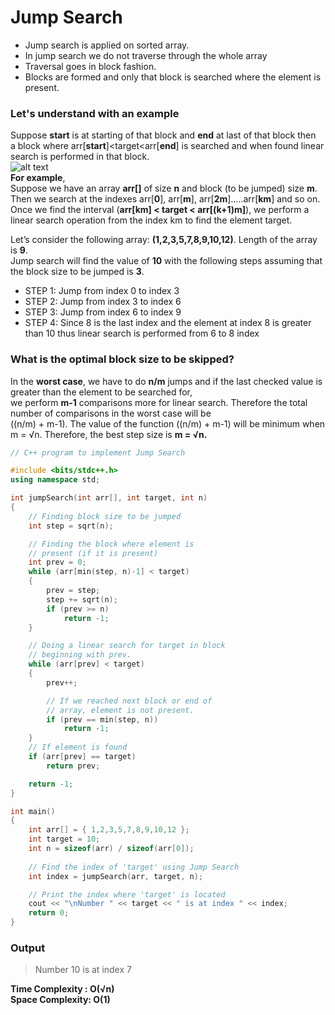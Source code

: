 # Jump Search
- Jump search is applied on sorted array.
- In jump search we do not traverse through the whole array
- Traversal goes in block fashion.
- Blocks are formed and only that block is searched where the element is present.  
### **Let's understand with an example**   
 Suppose **start** is at starting of that block and **end** at last of that block then   
  a block where arr[**start**]<target<arr[**end**] is searched and when found linear search is performed in that block.  
  ![alt text](https://static.studytonight.com/data-structures/images/comparing-a[12]-2.PNG)  
  **For example**,   
  Suppose we have an array **arr[]** of size **n** and block (to be jumped) size **m**. Then we search at the indexes arr[**0**], arr[**m**], arr[**2m**]…..arr[**km**] and so on.  
   Once we find the interval (**arr[km] < target < arr[(k+1)m]**), we perform a linear search operation from the index km to find the element target.  
   
Let’s consider the following array: **(1,2,3,5,7,8,9,10,12)**. Length of the array is **9**.  
Jump search will find the value of **10** with the following steps assuming that the block size to be jumped is **3**. 

- STEP 1: Jump from index 0 to index 3
- STEP 2: Jump from index 3 to index 6
- STEP 3: Jump from index 6 to index 9
- STEP 4: Since 8 is the last index and the element at index 8 is greater than 10 thus linear search is performed from 6 to 8 index
### What is the optimal block size to be skipped?   
In the **worst case**, we have to do **n/m** jumps and if the last checked value is greater than the element to be searched for,    
 we perform **m-1** comparisons more for linear search. Therefore the total number of comparisons in the worst case will be    
  ((n/m) + m-1). The value of the function ((n/m) + m-1) will be minimum when m = √n. Therefore, the best step size is **m = √n.** 
  

```c++
// C++ program to implement Jump Search

#include <bits/stdc++.h>
using namespace std;

int jumpSearch(int arr[], int target, int n)
{
	// Finding block size to be jumped
	int step = sqrt(n);

	// Finding the block where element is
	// present (if it is present)
	int prev = 0;
	while (arr[min(step, n)-1] < target)
	{
		prev = step;
		step += sqrt(n);
		if (prev >= n)
			return -1;
	}

	// Doing a linear search for target in block
	// beginning with prev.
	while (arr[prev] < target)
	{
		prev++;

		// If we reached next block or end of
		// array, element is not present.
		if (prev == min(step, n))
			return -1;
	}
	// If element is found
	if (arr[prev] == target)
		return prev;

	return -1;
}

int main()
{
	int arr[] = { 1,2,3,5,7,8,9,10,12 };
	int target = 10;
	int n = sizeof(arr) / sizeof(arr[0]);
	
	// Find the index of 'target' using Jump Search
	int index = jumpSearch(arr, target, n);

	// Print the index where 'target' is located
	cout << "\nNumber " << target << " is at index " << index;
	return 0;
}

```
### Output
> Number 10 is at index 7  
   
**Time Complexity : O(√n)**  
**Space Complexity: O(1)**
